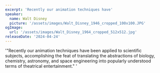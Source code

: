```yaml
---
excerpt: 'Recently our animation techniques have'
speaker:
  name: Walt Disney
  picture: '/assets/images/Walt_Disney_1946_cropped_100x100.JPG'
ogImage:
  url: '/assets/images/Walt_Disney_1964_cropped_512x512.jpg'
releaseDate: '2024-04-24'
---
```


'"Recently our animation techniques have been applied to scientific subjects, accomplishing the feat of translating the abstractions of biology, chemistry, astronomy, and space engineering into popularly understood terms of theatrical entertainment."'
